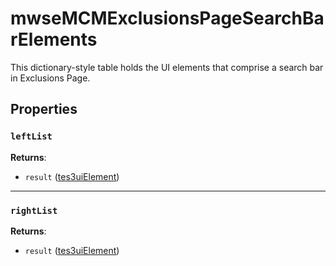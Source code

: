 # mwseMCMExclusionsPageSearchBarElements
<div class="search_terms" style="display: none">mwsemcmexclusionspagesearchbarelements</div>

<!---
	This file is autogenerated. Do not edit this file manually. Your changes will be ignored.
	More information: https://github.com/MWSE/MWSE/tree/master/docs
-->

This dictionary-style table holds the UI elements that comprise a search bar in Exclusions Page.

## Properties

### `leftList`
<div class="search_terms" style="display: none">leftlist</div>



**Returns**:

* `result` ([tes3uiElement](../types/tes3uiElement.md))

***

### `rightList`
<div class="search_terms" style="display: none">rightlist</div>



**Returns**:

* `result` ([tes3uiElement](../types/tes3uiElement.md))


